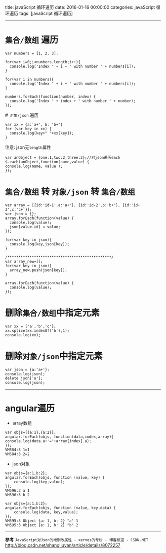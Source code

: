 title: javaScript 循环遍历
date: 2016-01-16 00:00:00
categories: javaScript 循环遍历
tags: [javaScript 循环遍历]
 
---
 
# `集合/数组` 遍历
```
var numbers = [1, 2, 3];
 
for(var i=0;i<numbers.length;i++){
  console.log('Index ' + i + ' with number ' + numbers[i]);
}
 
for(var i in numbers){
  console.log('Index ' + i + ' with number ' + numbers[i]);
}
 
numbers.forEach(function(number, index) {
  console.log('Index ' + index + ' with number ' + number);
});
```
 
#` 对象/json` 遍历
```
var xx = {a:'a+', b: 'b+'}
for (var key in xx) {
  console.log(key+" "+xx[key]);
}
```
注意: json无`length`属性
```
var anObject = {one:1,two:2,three:3};//对json遍历each 
$.each(anObject,function(name,value) { 
console.log(name, value ); 
});

```


# `集合/数组`  转 `对象/json` 转 `集合/数组`
```
var array = [{id:'id-1',a:'a+'}, {id:'id-2',b:'b+'}, {id:'id-3',c:'c+'}];
var json = {};
array.forEach(function(value) {
  console.log(value);
  json[value.id] = value;
});
 
for(var key in json){
  console.log(key,json[key]);
}
 
/***********************************************/
var array_new=[];
for(var key in json){
  array_new.push(json[key]);
}
 
array.forEach(function(value) {
  console.log(value);
});
```
 
# 删除`集合/数组`中指定元素
```
var xx = ['a','b','c'];
xx.splice(xx.indexOf('b'),1);
console.log(xx);
```
 
# 删除`对象/json`中指定元素
```
var json = {a:'a+'};
console.log(json);
delete json['a'];
console.log(json);
```
---
# angular遍历
- array数组
```
var objs=[{a:1},{a:2}];
angular.forEach(objs, function(data,index,array){
console.log(data.a+'='+array[index].a);
});
VM584:3 1=1
VM584:3 2=2
```
- json对象
```
var objs={a:1,b:2};
angular.forEach(objs, function (value, key) {
    console.log(key,value);
});
VM596:3 a 1
VM596:3 b 2
```
```
var objs={a:1,b:2};
angular.forEach(objs, function (value, key,data) {
    console.log(data, key,value);
});
VM595:3 Object {a: 1, b: 2} "a" 1
VM595:3 Object {a: 1, b: 2} "b" 2
```
---


**参考**
`JavaScript对Json的增删改属性 - xerxes的专栏 - 博客频道 - CSDN.NET`
http://blog.csdn.net/shangliuyan/article/details/8072257
 
<!-- more -->
